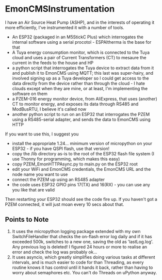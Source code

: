 # EmonCMSInstrumentation
I have an Air Source Heat Pump (ASHP), and in the interests of operating it more efficiently, I've instrumented it with a number of tools.

* An ESP32 (packaged in an M5StickC Plus) which interrogates the internal software using a serial procotol - ESPAltherma is the base for that
* A Tuya energy consumption monitor, which is connected to the Tuya cloud and uses a pair of Current Transformers (CT) to mesaure the current in the feeds to the house and HP
* a python script that interrogates the Tuya device to extract data from it and publish it to EmonCMS using MQTT; this last was super-hairy, and involved signing up as a Tuya developer so I could get access to the data directly from the device rather than through the cloud - I hate clouds except when they are mine, or at least, I'm implementing the software on them
* a PZEM-016 energy monitor device, from AliExpress, that uses (another) CT to monitor energy, and exposes its data through RS485 and ModBusRTU, I believe it's called now
* another python script to run on an ESP32 that interrogates the PZEM using a RS485-serial adapter, and sends the data to EmonCMS using HTTP

If you want to use this, I suggest you

* install the appropriate 1.24... minimum version of micropython on your ESP32 - if you have QSPI flash, use that version!
* copy the /lib directory as-is to the root of the ESP32 flash file system (I use Thonny for programming, which makes this easy)
* copy PZEM_EmonHTTPAsync.py to main.py on the ESP32 root
* edit your WiFi and EmonCMS credentials, the EmonCMS URL and the node name you want to use
* connect the PZEM up using an RS485 adapter
* the code uses ESP32 GPIO pins 17(TX) and 16(RX) - you can use any you like that are valid

Then restarting your ESP32 should see the code fire up. If you haven't got a PZEM connected, it will just moan every 10 secs about that.

## Points to Note
1. It uses the micropython logging package extended with my own SwitchFileHandler that checks the on-flash error log daily and if it has exceeded 500k, switches to a new one, saving the old as 'lastLog.log'. Any previous log is deleted! I figured 24 hours or more to realise an error and check the log was probably ok...
2. It uses asyncio, which greatly simplifies doing various tasks at different intervals, and is much easier to code for than Threading, as every routine knows it has control until it hands it back, rather than having to worry about semaphores etc. You can't do Threads on uPython anyway.